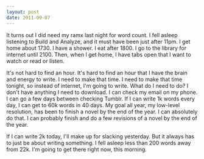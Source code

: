 ```yaml
---
layout: post
date: 2011-09-07
---
```


It turns out I did need my ramx last night for word count. I fell asleep listening to Build and Analyze, and it must have been just after 11pm. I get home about 1730. I have a shower. I eat after 1800. I go to the library for internet until 2100. Then, when I get home, I have tabs open that I want to watch or read or listen. 

It's not hard to find an hour. It's hard to find an hour that I have the brain and energy to write. I need to make that time. I need to make that time tonight, so instead of internet, I'm going to write. What do I need to do? I don't have anything I need to download. I can check my email on my phone. I can go a few days between checking Tumblr. If I can write 1k words every day, I can get to 60k words in 40 days. My goal all year, my low-level resolution, has been to finish a novel by the end of the year. I can absolutely do that. I can probably finish and do a few revisions of a novel by the end of the year. 

If I can write 2k today, I'll make up for slacking yesterday. But it always has to just be about writing something. I fell asleep less than 200 words away from 22k. I'm going to get there right now, this morning.
